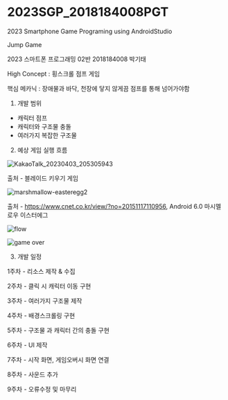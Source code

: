 # 2023SGP_2018184008PGT
2023 Smartphone Game Programing using AndroidStudio

Jump Game

2023 스마트폰 프로그래밍 02반 2018184008 박기태

High Concept : 횡스크롤 점프 게임

핵심 메카닉 : 장애물과 바닥, 천장에 닿지 않게끔 점프를 통해 넘어가야함


1. 개발 범위
  - 캐릭터 점프
  - 캐릭터와 구조물 충돌
  - 여러가지 복잡한 구조물
  
2. 예상 게임 실행 흐름


  ![KakaoTalk_20230403_205305943](https://user-images.githubusercontent.com/75257424/229521363-ba3e571a-af2e-46cc-8c31-09eb967fc2f3.jpg)
  
  출처 - 블레이드 키우기 게임
  
  
  ![marshmallow-easteregg2](https://user-images.githubusercontent.com/75257424/229522137-7fbd76f9-e5ad-46be-900d-9de2ba7c8f79.jpg)
  
  출처 - https://www.cnet.co.kr/view/?no=20151117110956, Android 6.0 마시멜로우 이스터에그
  
  ![flow](https://user-images.githubusercontent.com/75257424/229521235-f5ed9041-0aaf-4701-8349-56744068d88c.png)
  
  ![game over](https://user-images.githubusercontent.com/75257424/229517878-9329b815-d958-4181-a39c-c8b752e6f504.png)

3. 개발 일정

1주차 - 리소스 제작 & 수집

2주차 - 클릭 시 캐릭터 이동 구현

3주차 - 여러가지 구조물 제작

4주차 - 배경스크롤링 구현

5주차 - 구조물 과 캐릭터 간의 충돌 구현

6주차 - UI 제작

7주차 - 시작 화면, 게임오버시 화면 연결 

8주차 - 사운드 추가

9주차 - 오류수정 및 마무리
